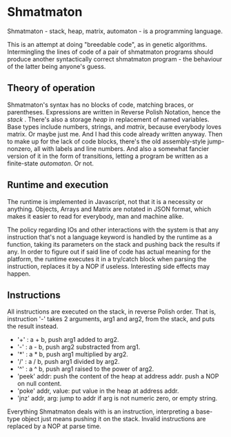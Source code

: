 Shmatmaton
==========

Shmatmaton - stack, heap, matrix, automaton - is a programming language.

This is an attempt at doing "breedable code", as in genetic algorithms.
Intermingling the lines of code of a pair of shmatmaton programs should 
produce another syntactically correct shmatmaton program - the behaviour
of the latter being anyone's guess.


Theory of operation
-------------------

Shmatmaton's syntax has no blocks of code, matching braces, or parentheses.
Expressions are written in Reverse Polish Notation, hence the *stack* . There's
also a storage *heap* in replacement of named variables. Base types include
numbers, strings, and *matrix*, because everybody loves matrix. Or maybe just me.
And I had this code already written anyway. Then to make up for the lack of code
blocks, there's the old assembly-style jump-nonzero, all with labels and line
numbers. And also a somewhat fancier version of it in the form of transitions,
letting a program be written as a finite-state *automaton*. Or not.


Runtime and execution
---------------------

The runtime is implemented in Javascript, not that it is a necessity or anything.
Objects, Arrays and Matrix are notated in JSON format, which makes it easier to 
read for everybody, man and machine alike. 

The policy regarding IOs and other interactions with the system is that any 
instruction that's not a language keyword is handled by the runtime as a function,
taking its parameters on the stack and pushing back the results if any.
In order to figure out if said line of code has actual meaning for the platform, the 
runtime executes it in a try/catch block when parsing the instruction, replaces it by
a NOP if useless. Interesting side effects may happen.


Instructions
------------

All instructions are executed on the stack, in reverse Polish order. That is, instruction
'-' takes 2 arguments, arg1 and arg2, from the stack, and puts the result instead.

  * '+' : a + b, push arg1 added to arg2.
  * '-' : a - b, push arg2 substracted from arg1.
  * '*' : a * b, push arg1 multiplied by arg2.
  * '/' : a / b, push arg1 divided by arg2.
  * '^' : a ^ b, push arg1 raised to the power of arg2.
  * 'peek' addr: push the content of the heap at address addr. push a NOP on null content.
  * 'poke' addr, value: put value in the heap at address addr.
  * 'jnz' addr, arg: jump to addr if arg is not numeric zero, or empty string.

Everything Shmatmaton deals with is an instruction, interpreting a base-type object just means
pushing it on the stack. Invalid instructions are replaced by a NOP at parse time.

